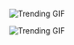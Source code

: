 
<!-- GIF_SECTION -->
<!-- GIF_SECTION -->
![Trending GIF](https://media2.giphy.com/media/v1.Y2lkPThiYjIxNzcyenNrNDVkcTBjcWRyZWFhZzI2djU0YWJtbm53NHlqa3FpZXVkMjdwNiZlcD12MV9naWZzX3NlYXJjaCZjdD1n/LaVp0AyqR5bGsC5Cbm/giphy.gif)
<!-- GIF_SECTION -->
<!-- GIF_SECTION -->
![Trending GIF](https://media2.giphy.com/media/v1.Y2lkPThiYjIxNzcyenNrNDVkcTBjcWRyZWFhZzI2djU0YWJtbm53NHlqa3FpZXVkMjdwNiZlcD12MV9naWZzX3NlYXJjaCZjdD1n/LaVp0AyqR5bGsC5Cbm/giphy.gif)
<!-- END_GIF_SECTION -->
